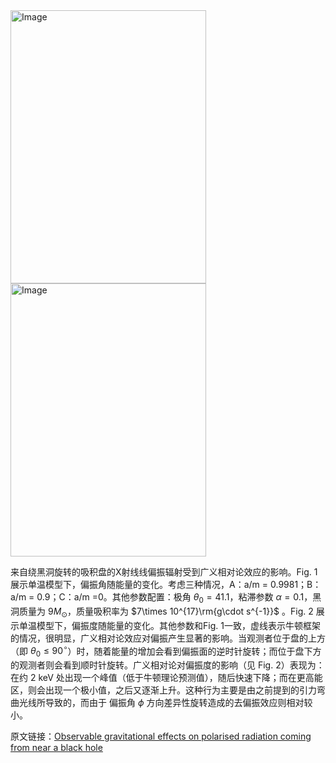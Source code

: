 <img width="313" height="437" alt="Image" src="https://github.com/user-attachments/assets/2ff69822-3260-4557-8bf8-af5557cf96a2" />


<img width="313" height="437" alt="Image" src="https://github.com/user-attachments/assets/aa8b66e8-ce1c-46e9-94f3-781cbc287350" />


来自绕黑洞旋转的吸积盘的X射线线偏振辐射受到广义相对论效应的影响。Fig. 1 展示单温模型下，偏振角随能量的变化。考虑三种情况，A：a/m = 0.9981；B：a/m = 0.9；C：a/m =0。其他参数配置：极角 $\theta_0=41.1$，粘滞参数 $\alpha= 0.1$，黑洞质量为 $9M_\odot$，质量吸积率为 $7\times 10^{17}\rm{g\cdot s^{-1}}$ 。Fig. 2 展示单温模型下，偏振度随能量的变化。其他参数和Fig. 1一致，虚线表示牛顿框架的情况，很明显，广义相对论效应对偏振产生显著的影响。当观测者位于盘的上方（即 $\theta_0 \leq 90^\circ$）时，随着能量的增加会看到偏振面的逆时针旋转；而位于盘下方的观测者则会看到顺时针旋转。广义相对论对偏振度的影响（见 Fig. 2）表现为：在约 2 keV 处出现一个峰值（低于牛顿理论预测值），随后快速下降；而在更高能区，则会出现一个极小值，之后又逐渐上升。这种行为主要是由之前提到的引力弯曲光线所导致的，而由于 偏振角 $\phi$ 方向差异性旋转造成的去偏振效应则相对较小。



原文链接：[Observable gravitational effects on polarised radiation coming from near a black hole](https://www.nature.com/articles/269128a0)